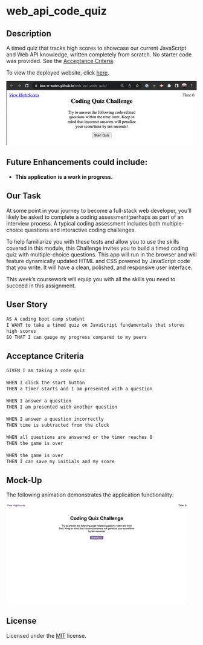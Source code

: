 # web_api_code_quiz

## Description

A timed quiz that tracks high scores to showcase our current JavaScript and Web API knowledge, written completely from scratch. No starter code was provided. See the [Acceptance Criteria](#acceptance-criteria).

To view the deployed website, click [here](https://box-o-water.github.io/web_api_code_quiz/).

![Web API Code Quiz](/assets/images/webapicodequizpreview.png)

## Future Enhancements could include:

* **This application is a work in progress.**

## Our Task

At some point in your journey to become a full-stack web developer, you’ll likely be asked to complete a coding assessment;perhaps as part of an interview process. A typical coding assessment includes both multiple-choice questions and interactive coding challenges. 

To help familiarize you with these tests and allow you to use the skills covered in this module, this Challenge invites you to build a timed coding quiz with multiple-choice questions. This app will run in the browser and will feature dynamically updated HTML and CSS powered by JavaScript code that you write. It will have a clean, polished, and responsive user interface. 

This week’s coursework will equip you with all the skills you need to succeed in this assignment.

## User Story

```
AS A coding boot camp student
I WANT to take a timed quiz on JavaScript fundamentals that stores high scores
SO THAT I can gauge my progress compared to my peers
```

## Acceptance Criteria

```
GIVEN I am taking a code quiz

WHEN I click the start button
THEN a timer starts and I am presented with a question

WHEN I answer a question
THEN I am presented with another question

WHEN I answer a question incorrectly
THEN time is subtracted from the clock

WHEN all questions are answered or the timer reaches 0
THEN the game is over

WHEN the game is over
THEN I can save my initials and my score
```

## Mock-Up

The following animation demonstrates the application functionality:

![A user clicks through an interactive coding quiz, then enters initials to save the high score before resetting and starting over.](/assets/images/web-apis-homework-demo.gif)

## License

Licensed under the [MIT](/LICENSE) license.